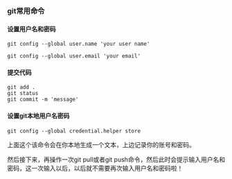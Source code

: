 ###  git常用命令

#### 设置用户名和密码

```git 
git config --global user.name 'your user name'

git config --global user.email 'your email'
```

#### 提交代码

```git
git add .
git status 
git commit -m 'message'

```

####  设置git本地用户名密码

```git
git config --global credential.helper store
```

上面这个该命令会在你本地生成一个文本，上边记录你的账号和密码。

然后接下来，再操作一次git pull或者git push命令，然后此时会提示输入用户名和密码，这一次输入以后，以后就不需要再次输入用户名和密码啦！
